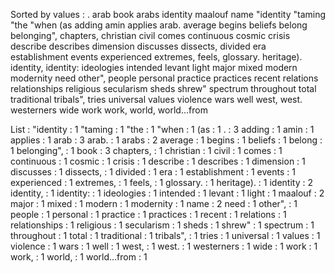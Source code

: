 Sorted by values :
. arab book arabs identity maalouf name "identity "taming "the "when (as adding amin applies arab. average begins beliefs belong belonging", chapters, christian civil comes continuous cosmic crisis describe describes dimension discusses dissects, divided era establishment events experienced extremes, feels, glossary. heritage). identity, identity: ideologies intended levant light major mixed modern modernity need other", people personal practice practices recent relations relationships religious secularism sheds shrew" spectrum throughout total traditional tribals", tries universal values violence wars well west, west. westerners wide work work, world, world...from 

List :
"identity : 1
"taming : 1
"the : 1
"when : 1
(as : 1
. : 3
adding : 1
amin : 1
applies : 1
arab : 3
arab. : 1
arabs : 2
average : 1
begins : 1
beliefs : 1
belong : 1
belonging", : 1
book : 3
chapters, : 1
christian : 1
civil : 1
comes : 1
continuous : 1
cosmic : 1
crisis : 1
describe : 1
describes : 1
dimension : 1
discusses : 1
dissects, : 1
divided : 1
era : 1
establishment : 1
events : 1
experienced : 1
extremes, : 1
feels, : 1
glossary. : 1
heritage). : 1
identity : 2
identity, : 1
identity: : 1
ideologies : 1
intended : 1
levant : 1
light : 1
maalouf : 2
major : 1
mixed : 1
modern : 1
modernity : 1
name : 2
need : 1
other", : 1
people : 1
personal : 1
practice : 1
practices : 1
recent : 1
relations : 1
relationships : 1
religious : 1
secularism : 1
sheds : 1
shrew" : 1
spectrum : 1
throughout : 1
total : 1
traditional : 1
tribals", : 1
tries : 1
universal : 1
values : 1
violence : 1
wars : 1
well : 1
west, : 1
west. : 1
westerners : 1
wide : 1
work : 1
work, : 1
world, : 1
world...from : 1
